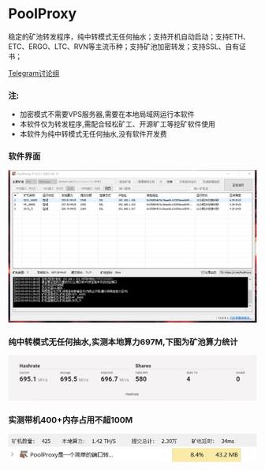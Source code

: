 # PoolProxy
 稳定的矿池转发程序，纯中转模式无任何抽水；支持开机自动启动；支持ETH、ETC、ERGO、LTC、RVN等主流币种；支持矿池加密转发；支持SSL、自有证书；
 
[Telegram讨论组](https://t.me/PoolProxy)

### 注:
* 加密模式不需要VPS服务器,需要在本地局域网运行本软件
* 本软件仅为转发程序,需配合轻松矿工、开源旷工等挖矿软件使用
* 本软件为纯中转模式无任何抽水,没有软件开发费

### 软件界面
![image](images/main.png)

### 纯中转模式无任何抽水,实测本地算力697M,下图为矿池算力统计
![image](images/hash.png)

### 实测带机400+内存占用不超100M
![image](images/worker.jpg)
![image](images/cpu.jpg)
